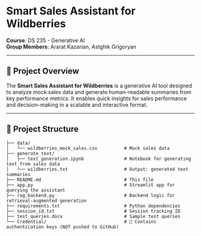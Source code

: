 # Smart Sales Assistant for Wildberries  
**Course**: DS 235 - Generative AI  
**Group Members**: Ararat Kazarian, Astghik Grigoryan  

---

## 📌 Project Overview

The **Smart Sales Assistant for Wildberries** is a generative AI tool designed to analyze mock sales data and generate human-readable summaries from key performance metrics. It enables quick insights for sales performance and decision-making in a scalable and interactive format.

---

## 📁 Project Structure

```plaintext
├── data/
│   └── wildberries_mock_sales.csv          # Mock sales data
├── generate_text/
│   ├── text_generation.ipynb               # Notebook for generating text from sales data
│   └── wildberries.txt                     # Output: generated text summaries
├── README.md                               # This file
├── app.py                                  # Streamlit app for querying the assistant
├── rag_backend.py                          # Backend logic for retrieval-augmented generation
├── requirements.txt                        # Python dependencies
├── session_id.txt                          # Session tracking ID
├── test_queries.docx                       # Sample test queries
└── Credential/                             # 🔐 Contains authentication keys (NOT pushed to GitHub)
